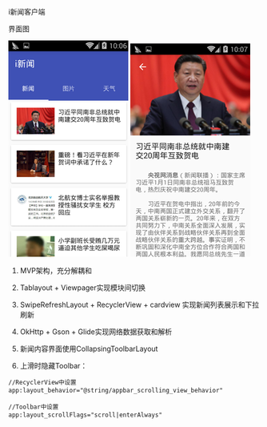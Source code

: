 i新闻客户端

界面图

![image](https://github.com/rygu09/image_cache/blob/master/0_%E5%89%AF%E6%9C%AC.png)
![image](https://github.com/rygu09/image_cache/blob/master/1_%E5%89%AF%E6%9C%AC.png)

1. MVP架构，充分解耦和

2. Tablayout + Viewpager实现模块间切换
 
3. SwipeRefreshLayout + RecyclerView + cardview 实现新闻列表展示和下拉刷新

4. OkHttp + Gson + Glide实现网络数据获取和解析

5. 新闻内容界面使用CollapsingToolbarLayout

6. 上滑时隐藏Toolbar：

```
//RecyclerView中设置
app:layout_behavior="@string/appbar_scrolling_view_behavior"

//Toolbar中设置
app:layout_scrollFlags="scroll|enterAlways"
```

